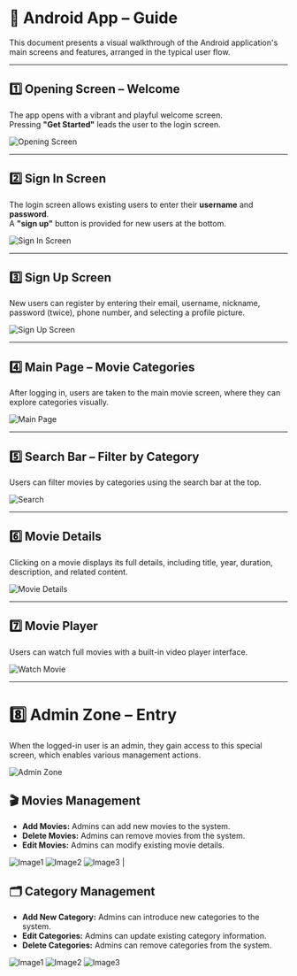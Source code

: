 # 📱 Android App – Guide

This document presents a visual walkthrough of the Android application's main screens and features, arranged in the typical user flow.

---

## 1️⃣ Opening Screen – Welcome

The app opens with a vibrant and playful welcome screen.  
Pressing **"Get Started"** leads the user to the login screen.

![Opening Screen](../AndroidImages/welcome.png)

---

## 2️⃣ Sign In Screen

The login screen allows existing users to enter their **username** and **password**.  
A **"sign up"** button is provided for new users at the bottom.

![Sign In Screen](../AndroidImages/login.png)

---

## 3️⃣ Sign Up Screen

New users can register by entering their email, username, nickname, password (twice), phone number, and selecting a profile picture.

![Sign Up Screen](../AndroidImages/signup.png)

---

## 4️⃣ Main Page – Movie Categories

After logging in, users are taken to the main movie screen, where they can explore categories visually.

![Main Page](../AndroidImages/4mainpage.png)

---

## 5️⃣ Search Bar – Filter by Category

Users can filter movies by categories using the search bar at the top.

![Search](../AndroidImages/5search.png)

---

## 6️⃣ Movie Details

Clicking on a movie displays its full details, including title, year, duration, description, and related content.

![Movie Details](../AndroidImages/6clickonmovie.png)

---

## 7️⃣ Movie Player

Users can watch full movies with a built-in video player interface.

![Watch Movie](../AndroidImages/7watchmovie.png)

---

# 8️⃣ Admin Zone – Entry

When the logged-in user is an admin, they gain access to this special screen, which enables various management actions.

![Admin Zone](../AndroidImages/8adminzone.png)

## 🎬 Movies Management

- **Add Movies:** Admins can add new movies to the system.
- **Delete Movies:** Admins can remove movies from the system.
- **Edit Movies:** Admins can modify existing movie details.


![Image1](../AndroidImages/addmovie.png) ![Image2](../AndroidImages/deletemovie.png) ![Image3](../AndroidImages/14adminzoneEditMovie.png) |


## 🗂️ Category Management 

- **Add New Category:** Admins can introduce new categories to the system.
- **Edit Categories:** Admins can update existing category information.
- **Delete Categories:** Admins can remove categories from the system.



![Image1](../AndroidImages/10CategoryManagmentAddCategory.png) ![Image2](../AndroidImages/managecategories.png) ![Image3](../AndroidImages/editcategory.png)



